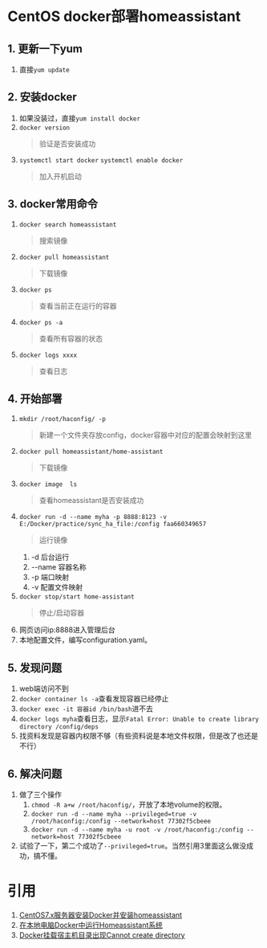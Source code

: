 # CentOS docker部署homeassistant

## 1. 更新一下yum

1. 直接`yum update`

## 2. 安装docker

1. 如果没装过，直接`yum install docker`
2. `docker version`
   >验证是否安装成功
3. `systemctl start docker` `systemctl enable docker`
   >加入开机启动

## 3. docker常用命令

1. `docker search homeassistant`
   >搜索镜像
2. `docker pull homeassistant`
   >下载镜像
3. `docker ps`
   >查看当前正在运行的容器
4. `docker ps -a`
   >查看所有容器的状态
5. `docker logs xxxx`
   >查看日志

## 4. 开始部署

1. `mkdir /root/haconfig/ -p`
   >新建一个文件夹存放config，docker容器中对应的配置会映射到这里
2. `docker pull homeassistant/home-assistant`
   >下载镜像
3. `docker image  ls`
   >查看homeassistant是否安装成功
4. `docker run -d --name myha -p 8888:8123 -v E:/Docker/practice/sync_ha_file:/config faa660349657`
   >运行镜像
   1. -d 后台运行
   2. --name 容器名称
   3. -p 端口映射
   4. -v 配置文件映射
5. `docker stop/start home-assistant`
   >停止/启动容器
6. 网页访问ip:8888进入管理后台
7. 本地配置文件，编写configuration.yaml。

## 5. 发现问题

1. web端访问不到
2. `docker container ls -a`查看发现容器已经停止
3. `docker exec -it 容器id /bin/bash`进不去
4. `docker logs myha`查看日志，显示`Fatal Error: Unable to create library directory /config/deps`
5. 找资料发现是容器内权限不够（有些资料说是本地文件权限，但是改了也还是不行）

## 6. 解决问题

1. 做了三个操作
   1. `chmod -R a+w /root/haconfig/`，开放了本地volume的权限。
   2. `docker run -d --name myha --privileged=true -v /root/haconfig:/config --network=host 77302f5cbeee`
   3. `docker run -d --name myha -u root -v /root/haconfig:/config --network=host 77302f5cbeee`
2. 试验了一下，第二个成功了`--privileged=true`。当然引用3里面这么做没成功，搞不懂。


# 引用
1. [CentOS7.x服务器安装Docker并安装homeassistant](https://www.jianshu.com/p/7ea1175aa708)
2. [在本地电脑Docker中运行Homeassistant系统](https://zhuanlan.zhihu.com/p/141337969)
3. [Docker挂载宿主机目录出现Cannot create directory](https://ask.csdn.net/questions/1095153)
